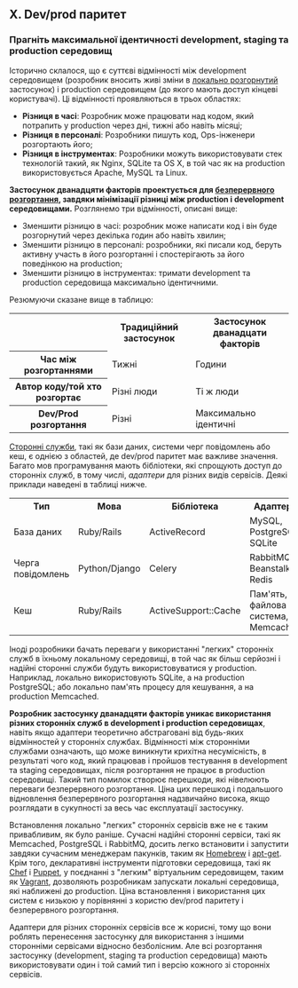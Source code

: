 ## X. Dev/prod паритет
### Прагніть максимальної ідентичності development, staging та production середовищ

Історично склалося, що є суттєві відмінності між development середовищем (розробник вносить живі зміни в [локально розгорнутий](./codebase) застосунок) і production середовищем (до якого мають доступ кінцеві користувачі). Ці відмінності проявляються в трьох областях:

* **Різниця в часі**: Розробник може працювати над кодом, який потрапить у production через дні, тижні або навіть місяці;
* **Різниця в персоналі**: Розробники пишуть код, Ops-інженери розгортають його;
* **Різниця в інструментах**: Розробники можуть використовувати стек технологій такий, як Nginx, SQLite та OS X, в той час як на production використовується Apache, MySQL та Linux.

**Застосунок дванадцяти факторів проектується для [безперервного розгортання](https://avc.com/2011/02/continuous-deployment/), завдяки мінімізації різниці між production і development середовищами.** Розглянемо три відмінності, описані вище:

* Зменшити різницю в часі: розробник може написати код і він буде розгорнутий через декілька годин або навіть хвилин;
* Зменшити різницю в персоналі: розробники, які писали код, беруть активну участь в його розгортанні і спостерігають за його поведінкою на production;
* Зменшити різницю в інструментах: тримати development та production середовища максимально ідентичними.

Резюмуючи сказане вище в таблицю:

<table>
  <tr>
    <th></th>
    <th>Традиційний застосунок</th>
    <th>Застосунок дванадцати факторів</th>
  </tr>
  <tr>
    <th>Час між розгортаннями</th>
    <td>Тижні</td>
    <td>Години</td>
  </tr>
  <tr>
    <th>Автор коду/той хто розгортає</th>
    <td>Різні люди</td>
    <td>Ті ж люди</td>
  </tr>
  <tr>
    <th>Dev/Prod розгортання</th>
    <td>Різні</td>
    <td>Максимально ідентичні</td>
  </tr>
</table>

[Сторонні служби](./backing-services), такі як бази даних, системи черг повідомлень або кеш, є однією з областей, де dev/prod паритет має важливе значення. Багато мов програмування мають бібліотеки, які спрощують доступ до сторонніх служб, в тому числі, *адаптери* для різних видів сервісів. Деякі приклади наведені в таблиці нижче.

<table>
  <tr>
    <th>Тип</th>
    <th>Мова</th>
    <th>Бібліотека</th>
    <th>Адаптери</th>
  </tr>
  <tr>
    <td>База даних</td>
    <td>Ruby/Rails</td>
    <td>ActiveRecord</td>
    <td>MySQL, PostgreSQL, SQLite</td>
  </tr>
  <tr>
    <td>Черга повідомлень</td>
    <td>Python/Django</td>
    <td>Celery</td>
    <td>RabbitMQ, Beanstalkd, Redis</td>
  </tr>
  <tr>
    <td>Кеш</td>
    <td>Ruby/Rails</td>
    <td>ActiveSupport::Cache</td>
    <td>Пам'ять, файлова система, Memcached</td>
  </tr>
</table>

Іноді розробники бачать переваги у використанні "легких" сторонніх служб в їхньому локальному середовищі, в той час як більш серйозні і надійні сторонні служби будуть використовуватися у production. Наприклад, локально використовують SQLite, а на production PostgreSQL; або локально пам'ять процесу для кешування, а на production Memcached.

**Розробник застосунку дванадцяти факторів уникає використання різних сторонніх служб в development і production середовищах**, навіть якщо адаптери теоретично абстраговані від будь-яких відмінностей у сторонніх службах. Відмінності між сторонніми службами означають, що може виникнути крихітна несумісність, в результаті чого код, який працював і пройшов тестування в development та staging середовищах, після розгортання не працює в production середовищі. Такий тип помилок створює перешкоди, які нівелюють переваги безперервного розгортання. Ціна цих перешкод і подальшого відновлення безперервного розгортання надзвичайно висока, якщо розглядати в сукупності за весь час експлуатації застосунку.

Встановлення локально "легких" сторонніх сервісів вже не є таким привабливим, як було раніше. Сучасні надійні сторонні сервіси, такі як Memcached, PostgreSQL і RabbitMQ, досить легко встановити і запустити завдяки сучасним менеджерам пакунків, таким як [Homebrew](https://mxcl.github.com/homebrew/) і [apt-get](https://help.ubuntu.com/community/AptGet/Howto). Крім того, декларативні інструменти підготовки середовища, такі як [Chef](https://www.opscode.com/chef/) і [Puppet](http://docs.puppetlabs.com/), у поєднанні з "легким" віртуальним середовищем, таким як [Vagrant](https://vagrantup.com/), дозволяють розробникам запускати локальні середовища, які наближені до production. Ціна встановлення і використання цих систем є низькою у порівнянні з користю dev/prod паритету і безперервного розгортання.

Адаптери для різних сторонніх сервісів все ж корисні, тому що вони роблять перенесення застосунку для використання з іншими сторонніми сервісами відносно безболісним. Але всі розгортання застосунку (development, staging та production середовища) мають використовувати один і той самий тип і версію кожного зі сторонніх сервісів.